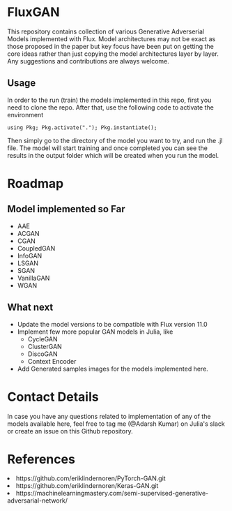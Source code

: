 # FluxGAN

This repository contains collection of various Generative Adverserial Models implemented with Flux. Model architectures may not be exact as those proposed in the paper but key focus have been put on getting the core ideas rather than just copying the model architectures layer by layer. Any suggestions and contributions are always welcome.

## Usage
In order to the run (train) the models implemented in this repo, first you need to clone the repo. After that, use the following code to activate the environment
```
using Pkg; Pkg.activate("."); Pkg.instantiate();
```
Then simply go to the directory of the model you want to try, and run the .jl file. The model will start training and once completed you can see the results in the output folder which will be created when you run the model.

# Roadmap
## Model implemented so Far
* AAE
* ACGAN
* CGAN
* CoupledGAN
* InfoGAN
* LSGAN
* SGAN
* VanillaGAN
* WGAN

## What next
* Update the model versions to be compatible with Flux version 11.0
* Implement few more popular GAN models in Julia, like
  * CycleGAN
  * ClusterGAN
  * DiscoGAN
  * Context Encoder
* Add Generated samples images for the models implemented here.
  
  
# Contact Details
In case you have any questions related to implementation of any of the models available here, feel free to tag me (@Adarsh Kumar) on Julia's slack or create an issue on this Github repository.


# References
<li> https://github.com/eriklindernoren/PyTorch-GAN.git
<li> https://github.com/eriklindernoren/Keras-GAN.git
<li> https://machinelearningmastery.com/semi-supervised-generative-adversarial-network/

